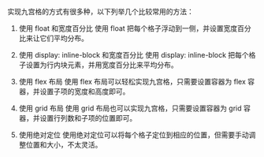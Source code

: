 实现九宫格的方式有很多种，以下列举几个比较常用的方法：

1. 使用 float 和宽度百分比
使用 float 把每个格子浮动到一侧，并设置宽度百分比来让它们平均分布。

2. 使用 display: inline-block 和宽度百分比
使用 display: inline-block 把每个格子设置为行内块元素，并用宽度百分比来平均分布。

3. 使用 flex 布局
使用 flex 布局可以轻松实现九宫格，只需要设置容器为 flex 容器，并设置子项的宽度和高度即可。

4. 使用 grid 布局
使用 grid 布局也可以实现九宫格，只需要设置容器为 grid 容器，并设置行列数和子项的位置即可。

5. 使用绝对定位
使用绝对定位可以将每个格子定位到相应的位置，但需要手动调整位置和大小，不太灵活。